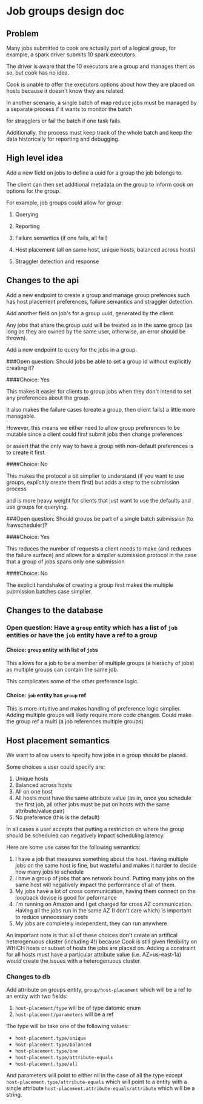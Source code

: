 # Job groups design doc
 

## Problem

 

Many jobs submitted to cook are actually part of a logical group, for example, a spark driver submits 10 spark executors. 

The driver is aware that the 10 executors are a group and manages them as so, but cook has no idea. 

Cook is unable to offer the executors options about how they are placed on hosts because it doesn't know they are related.

 

In another scenario, a single batch of map reduce jobs must be managed by a separate process if it wants to monitor the batch

for stragglers or fail the batch if one task fails. 

Additionally, the process must keep track of the whole batch and keep the data historically for reporting and debugging.

 

## High level idea

 

Add a new field on jobs to define a uuid for a group the job belongs to. 

The client can then set additional metadata on the group to inform cook on options for the group.

 

For example, job groups could allow for group:

 

1. Querying

2. Reporting

3. Failure semantics (if one fails, all fail)

4. Host placement (all on same host, unique hosts, balanced across hosts)

5. Straggler detection and response

 

## Changes to the api

 

Add a new endpoint to create a group and manage group prefences such has host placement preferences, failure semantics and straggler detection.

 

Add another field on job's for a group uuid, generated by the client. 

Any jobs that share the group uuid will be treated as in the same group (as long as they are owned by the same user, otherwise, an error should be thrown).

 

Add a new endpoint to query for the jobs in a group.

 

###Open question: Should jobs be able to set a group id without explicitly creating it?

####Choice: Yes

This makes it easier for clients to group jobs when they don't intend to set any preferences about the group. 

It also makes the failure cases (create a group, then client fails) a little more managable. 

However, this means we either need to allow group preferences to be mutable since a client could first submit jobs then change preferences

or assert that the only way to have a group with non-default preferences is to create it first.

####Choice: No

This makes the protocol a bit simplier to understand (if you want to use groups, explicitly create them first) but adds a step to the submission process

and is more heavy weight for clients that just want to use the defaults and use groups for querying.

 

###Open question: Should groups be part of a single batch submission (to /rawscheduler)?

####Choice: Yes

This reduces the number of requests a client needs to make (and reduces the failure surface) and allows for a simplier submission protocol in the case that a group of jobs spans only one submission

####Choice: No

The explicit handshake of creating a group first makes the multiple submission batches case simplier.

 

## Changes to the database

### Open question: Have a `group` entity which has a list of `job` entities or have the `job` entity have a ref to a group

#### Choice: `group` entity with list of `job`s 

This allows for a job to be a member of multiple groups (a hierachy of jobs) as multiple groups can contain the same job.

This complicates some of the other preference logic.

#### Choice: `job` entity has `group` ref

This is more intuitive and makes handling of preference logic simplier. Adding multiple groups will likely require more code changes.
Could make the group ref a multi (a job references multiple groups)

## Host placement semantics

We want to allow users to specify how jobs in a group should be placed. 

Some choices a user could specify are:
1. Unique hosts 
2. Balanced across hosts
3. All on one host
4. All hosts must have the same attribute value (as in, once you schedule the first job, all other jobs must be put on hosts with the same attribute/value pair)
5. No preference (this is the default)

In all cases a user accepts that putting a restriction on where the group should be scheduled can negatively impact scheduling latency. 

Here are some use cases for the following semantics:
1. I have a job that measures something about the host. Having multiple jobs on the same host is fine, but wasteful and makes it harder to decide how many jobs to schedule
2. I have a group of jobs that are network bound. Putting many jobs on the same host will negatively impact the performance of all of them.
3. My jobs have a lot of cross communication, having them connect on the loopback device is good for peformance
4. I'm running on Amazon and I get charged for cross AZ communication. Having all the jobs run in the same AZ (I don't care which) is important to reduce unnecessary costs
5. My jobs are completely independent, they can run anywhere

An important note is that all of these choices don't create an artifical heterogenuous cluster (including 4!) because Cook is still given flexibility on WHICH hosts or subset of hosts the jobs are placed on. Adding a constraint for all hosts must have a particular attribute value (i.e. AZ=us-east-1a) *would* create the issues with a heterogenuous cluster.

### Changes to db

Add attribute on groups entity, `group/host-placement` which will be a ref to an entity with two fields:

1. `host-placement/type` will be of type datomic enum
2. `host-placement/parameters` will be a ref

The type will be take one of the following values:

* `host-placement.type/unique`
* `host-placement.type/balanced`
* `host-placement.type/one`
* `host-placement.type/attribute-equals`
* `host-placement.type/all`

And parameters will point to either nil in the case of all the type except `host-placement.type/attribute-equals` which will point to a entity with a single attribute `host-placement.attribute-equals/attribute` which will be a string.

